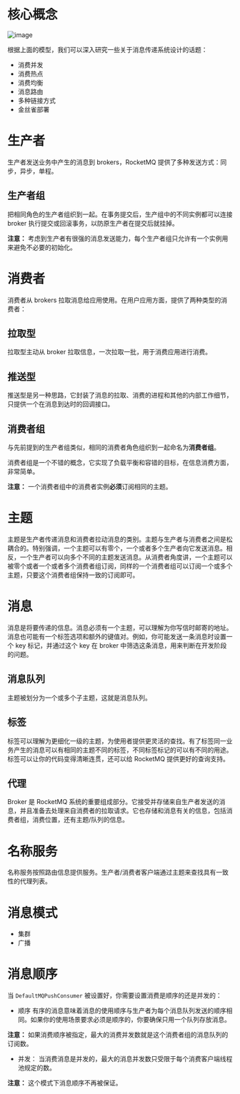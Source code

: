 # 核心概念
![image](https://user-images.githubusercontent.com/32595955/44341362-45663a80-a4ba-11e8-8b3b-3c23d4832d78.png)

根据上面的模型，我们可以深入研究一些关于消息传递系统设计的话题：

- 消费并发
- 消费热点
- 消费均衡
- 消息路由
- 多种链接方式
- 金丝雀部署

# 生产者
生产者发送业务中产生的消息到 brokers，RocketMQ 提供了多种发送方式：同步，异步，单程。

## 生产者组
把相同角色的生产者组织到一起。在事务提交后，生产组中的不同实例都可以连接 broker 执行提交或回滚事务，以防原生产者在提交后就挂掉。

**注意：** 考虑到生产者有很强的消息发送能力，每个生产者组只允许有一个实例用来避免不必要的初始化。

# 消费者
消费者从 brokers 拉取消息给应用使用。在用户应用方面，提供了两种类型的消费者：

## 拉取型
拉取型主动从 broker 拉取信息，一次拉取一批，用于消费应用进行消费。

## 推送型 
推送型是另一种思路，它封装了消息的拉取、消费的进程和其他的内部工作细节，只提供一个在消息到达时的回调接口。

## 消费者组
与先前提到的生产者组类似，相同的消费者角色组织到一起命名为**消费者组**。

消费者组是一个不错的概念，它实现了负载平衡和容错的目标，在信息消费方面，非常简单。

**注意：** 一个消费者组中的消费者实例**必须**订阅相同的主题。

# 主题
主题是生产者传递消息和消费者拉动消息的类别。主题与生产者与消费者之间是松耦合的。特别强调，一个主题可以有零个，一个或者多个生产者向它发送消息。相反，一个生产者可以向多个不同的主题发送消息。从消费者角度讲，一个主题可以被零个或者一个或者多个消费者组订阅，同样的一个消费者组可以订阅一个或多个主题，只要这个消费者组保持一致的订阅即可。

# 消息
消息是将要传递的信息。消息必须有一个主题，可以理解为你写信时邮寄的地址。消息也可能有一个标签选项和额外的键值对。例如，你可能发送一条消息时设置一个 key 标记，并通过这个 key 在 broker 中筛选这条消息，用来判断在开发阶段的问题。

## 消息队列
主题被划分为一个或多个子主题，这就是消息队列。

## 标签
标签可以理解为更细化一级的主题，为使用者提供更灵活的查找。有了标签同一业务产生的消息可以有相同的主题不同的标签，不同标签标记的可以有不同的用途。标签可以让你的代码变得清晰连贯，还可以给 RocketMQ 提供更好的查询支持。

## 代理
Broker 是 RocketMQ 系统的重要组成部分。它接受并存储来自生产者发送的消息，并且准备去处理来自消费者的拉取请求。它也存储和消息有关的信息，包括消费者组，消费位置，还有主题/队列的信息。

# 名称服务 
名称服务按照路由信息提供服务。生产者/消费者客户端通过主题来查找具有一致性的代理列表。

# 消息模式
- 集群
- 广播

# 消息顺序
当 `DefaultMQPushConsumer` 被设置好，你需要设置消费是顺序的还是并发的：

- 顺序
有序的消息意味着消息的使用顺序与生产者为每个消息队列发送的顺序相同。如果你的使用场景要求必须是顺序的，你要确保只用一个队列存放消息。

**注意：** 如果消费顺序被指定，最大的消费并发数就是这个消费者组的消息队列的订阅数。

- 并发：
当消费消息是并发的，最大的消息并发数只受限于每个消费客户端线程池规定的数。

**注意：** 这个模式下消息顺序不再被保证。


